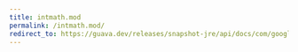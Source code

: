 ```yaml
---
title: intmath.mod
permalink: /intmath.mod/
redirect_to: https://guava.dev/releases/snapshot-jre/api/docs/com/google/common/math/IntMath.html#mod-int-int-
---
```

